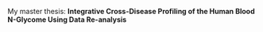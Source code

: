My master thesis: **Integrative Cross-Disease Profiling of the Human Blood N-Glycome Using Data Re-analysis**
